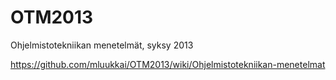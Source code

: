 OTM2013
=======

Ohjelmistotekniikan menetelmät, syksy 2013

https://github.com/mluukkai/OTM2013/wiki/Ohjelmistotekniikan-menetelmat
